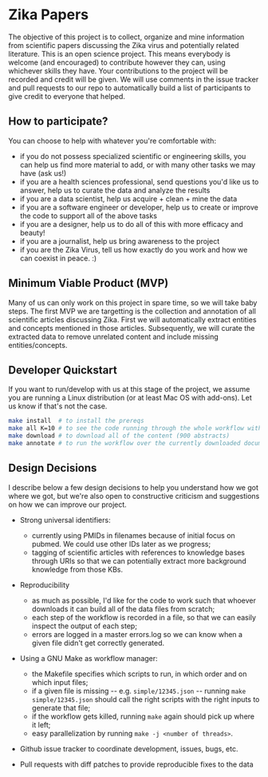 # Zika Papers

The objective of this project is to collect, organize and mine information from scientific papers discussing the Zika virus and potentially related literature. This is an open science project. This means everybody is welcome (and encouraged) to contribute however they can, using whichever skills they have. Your contributions to the project will be recorded and credit will be given. We will use comments in the issue tracker and pull requests to our repo to automatically build a list of participants to give credit to everyone that helped.

## How to participate?

You can choose to help with whatever you're comfortable with:
* if you do not possess specialized scientific or engineering skills, you can help us find more material to add, or with many other tasks we may have (ask us!)
* if you are a health sciences professional, send questions you'd like us to answer, help us to curate the data and analyze the results
* if you are a data scientist, help us acquire + clean + mine the data
* if you are a software engineer or developer, help us to create or improve the code to support all of the above tasks
* if you are a designer, help us to do all of this with more efficacy and beauty!
* if you are a journalist, help us bring awareness to the project
* if you are the Zika Virus, tell us how exactly do you work and how we can coexist in peace. :)


## Minimum Viable Product (MVP)

Many of us can only work on this project in spare time, so we will take baby steps. The first MVP we are targetting is the collection and annotation of all scientific articles discussing Zika. First we will automatically extract entities and concepts mentioned in those articles. Subsequently, we will curate the extracted data to remove unrelated content and include missing entities/concepts.


## Developer Quickstart

If you want to run/develop with us at this stage of the project, we assume you are running a Linux distribution (or at least Mac OS with add-ons). Let us know if that's not the case.

```bash
make install  # to install the prereqs
make all K=10 # to see the code running through the whole workflow with only 10 documents at first
make download # to download all of the content (900 abstracts)
make annotate # to run the workflow over the currently downloaded documents
```

## Design Decisions

I describe below a few design decisions to help you understand how we got where we got, but we're also open to constructive criticism and suggestions on how we can improve our project.

* Strong universal identifiers: 
  * currently using PMIDs in filenames because of initial focus on pubmed. We could use other IDs later as we progress;
  * tagging of scientific articles with references to knowledge bases through URIs so that we can potentially extract more background knowledge from those KBs.

* Reproducibility
  * as much as possible, I'd like for the code to work such that whoever downloads it can build all of the data files from scratch;
  * each step of the workflow is recorded in a file, so that we can easily inspect the output of each step;
  * errors are logged in a master errors.log so we can know when a given file didn't get correctly generated.

* Using a GNU Make as workflow manager:
  * the Makefile specifies which scripts to run, in which order and on which input files;
  * if a given file is missing -- e.g. `simple/12345.json` -- running `make simple/12345.json` should call the right scripts with the right inputs to generate that file;
  * if the workflow gets killed, running `make` again should pick up where it left;
  * easy parallelization by running `make -j <number of threads>`.

* Github issue tracker to coordinate development, issues, bugs, etc.

* Pull requests with diff patches to provide reproducible fixes to the data

